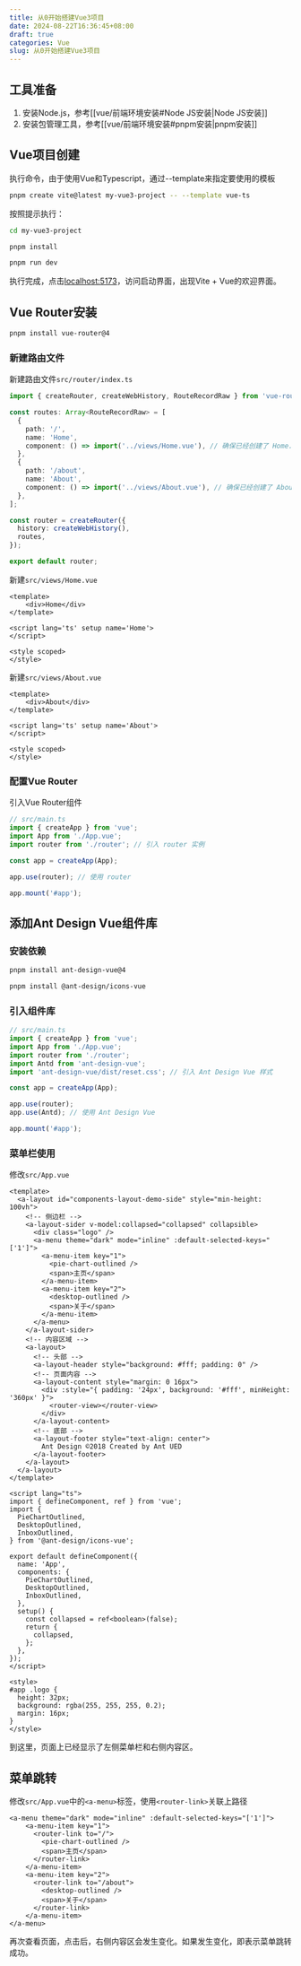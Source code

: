 ```yaml
---
title: 从0开始搭建Vue3项目
date: 2024-08-22T16:36:45+08:00
draft: true
categories: Vue
slug: 从0开始搭建Vue3项目
---
```

## 工具准备
1. 安装Node.js，参考[[vue/前端环境安装#Node JS安装|Node JS安装]]
2. 安装包管理工具，参考[[vue/前端环境安装#pnpm安装|pnpm安装]]

## Vue项目创建
执行命令，由于使用Vue和Typescript，通过--template来指定要使用的模板
```bash
pnpm create vite@latest my-vue3-project -- --template vue-ts
```
按照提示执行：
```bash
cd my-vue3-project
```

```bash
pnpm install
```

```bash
pnpm run dev
```
执行完成，点击[localhost:5173](http://localhost:5173)，访问启动界面，出现Vite + Vue的欢迎界面。

## Vue Router安装
```bash
pnpm install vue-router@4
```
### 新建路由文件
新建路由文件`src/router/index.ts`
```typescript
import { createRouter, createWebHistory, RouteRecordRaw } from 'vue-router';

const routes: Array<RouteRecordRaw> = [
  {
    path: '/',
    name: 'Home',
    component: () => import('../views/Home.vue'), // 确保已经创建了 Home.vue 文件
  },
  {
    path: '/about',
    name: 'About',
    component: () => import('../views/About.vue'), // 确保已经创建了 About.vue 文件
  },
];

const router = createRouter({
  history: createWebHistory(),
  routes,
});

export default router;

```

新建`src/views/Home.vue`
```vue
<template>
    <div>Home</div>
</template>

<script lang='ts' setup name='Home'>
</script>

<style scoped>
</style>
```
新建`src/views/About.vue`
```vue
<template>
    <div>About</div>
</template>

<script lang='ts' setup name='About'>
</script>

<style scoped>
</style>
```
### 配置Vue Router
引入Vue Router组件
```typescript
// src/main.ts
import { createApp } from 'vue';
import App from './App.vue';
import router from './router'; // 引入 router 实例

const app = createApp(App);

app.use(router); // 使用 router

app.mount('#app');
```
## 添加Ant Design Vue组件库
### 安装依赖
```bash
pnpm install ant-design-vue@4
```

```bash
pnpm install @ant-design/icons-vue
```
### 引入组件库
```typescript
// src/main.ts
import { createApp } from 'vue';
import App from './App.vue';
import router from './router';
import Antd from 'ant-design-vue';
import 'ant-design-vue/dist/reset.css'; // 引入 Ant Design Vue 样式

const app = createApp(App);

app.use(router);
app.use(Antd); // 使用 Ant Design Vue

app.mount('#app');
```
### 菜单栏使用
修改`src/App.vue`
```vue
<template>
  <a-layout id="components-layout-demo-side" style="min-height: 100vh">
    <!-- 侧边栏 -->
    <a-layout-sider v-model:collapsed="collapsed" collapsible>
      <div class="logo" />
      <a-menu theme="dark" mode="inline" :default-selected-keys="['1']">
        <a-menu-item key="1">
          <pie-chart-outlined />
          <span>主页</span>
        </a-menu-item>
        <a-menu-item key="2">
          <desktop-outlined />
          <span>关于</span>
        </a-menu-item>
      </a-menu>
    </a-layout-sider>
    <!-- 内容区域 -->
    <a-layout>
      <!-- 头部 -->
      <a-layout-header style="background: #fff; padding: 0" />
      <!-- 页面内容 -->
      <a-layout-content style="margin: 0 16px">
        <div :style="{ padding: '24px', background: '#fff', minHeight: '360px' }">
          <router-view></router-view>
        </div>
      </a-layout-content>
      <!-- 底部 -->
      <a-layout-footer style="text-align: center">
        Ant Design ©2018 Created by Ant UED
      </a-layout-footer>
    </a-layout>
  </a-layout>
</template>

<script lang="ts">
import { defineComponent, ref } from 'vue';
import {
  PieChartOutlined,
  DesktopOutlined,
  InboxOutlined,
} from '@ant-design/icons-vue';

export default defineComponent({
  name: 'App',
  components: {
    PieChartOutlined,
    DesktopOutlined,
    InboxOutlined,
  },
  setup() {
    const collapsed = ref<boolean>(false);
    return {
      collapsed,
    };
  },
});
</script>

<style>
#app .logo {
  height: 32px;
  background: rgba(255, 255, 255, 0.2);
  margin: 16px;
}
</style>
```

到这里，页面上已经显示了左侧菜单栏和右侧内容区。
## 菜单跳转
修改`src/App.vue`中的`<a-menu>`标签，使用`<router-link>`关联上路径
```vue
<a-menu theme="dark" mode="inline" :default-selected-keys="['1']">
	<a-menu-item key="1">
	  <router-link to="/">
		<pie-chart-outlined />
		<span>主页</span>
	  </router-link>
	</a-menu-item>
	<a-menu-item key="2">
	  <router-link to="/about">
		<desktop-outlined />
		<span>关于</span>
	  </router-link>
	</a-menu-item>
</a-menu>
```

再次查看页面，点击后，右侧内容区会发生变化。如果发生变化，即表示菜单跳转成功。